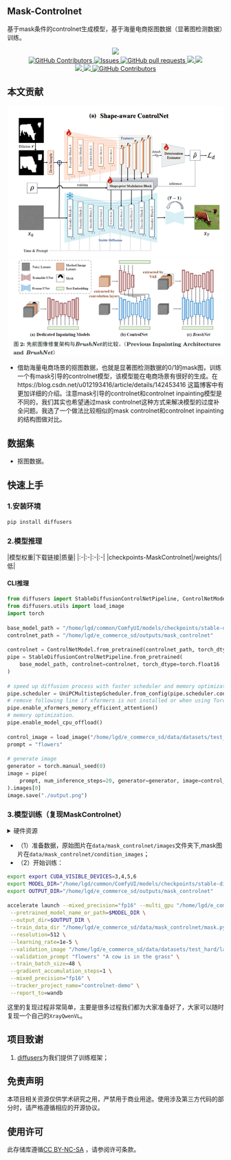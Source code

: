 ## Mask-Controlnet

基于mask条件的controlnet生成模型，基于海量电商抠图数据（显著图检测数据）训练。

 <p align="center">
      <a href='https://github.com/leeguandong/MaskControlnet'>
            <img src='https://img.shields.io/badge/Project-Page-Green'>
      </a>
      </br>
      <a href="https://github.com/leeguandong/MaskControlnet/graphs/contributors">
        <img alt="GitHub Contributors" src="https://img.shields.io/github/contributors/leeguandong/MaskControlnet" />
      </a>
      <a href="https://github.com/leeguandong/MaskControlnet/issues">
        <img alt="Issues" src="https://img.shields.io/github/issues/leeguandong/MaskControlnet?color=0088ff" />
      </a>
      <a href="https://github.com/leeguandong/MaskControlnet/pulls">
        <img alt="GitHub pull requests" src="https://img.shields.io/github/issues-pr/leeguandong/MaskControlnet?color=0088ff" />
      </a>
      <a href=href="https://github.com/leeguandong/MaskControlnet/stargazers">
        <img src="https://img.shields.io/github/stars/leeguandong/MaskControlnet?color=ccf">
      </a>
      <a href=href="https://github.com/leeguandong/MaskControlnet">
        <img src="https://img.shields.io/github/repo-size/leeguandong/MaskControlnet.svg?style=flat-square">
      </a>
      </br>
      <a href=href="https://github.com/leeguandong/MaskControlnet">
        <img src="https://visitor-badge.laobi.icu/badge?page_id=https://github.com/leeguandong/MaskControlnet">
      </a>
      <a href=href="https://github.com/leeguandong/MaskControlnet">
        <img src="https://img.shields.io/github/last-commit/leeguandong/MaskControlnet">
      </a>
      <a href="https://github.com/leeguandong/MaskControlnet/blob/main/LICENSE">
        <img alt="GitHub Contributors" src="https://img.shields.io/badge/License-CC%20BY--NC--SA%204.0-lightgrey.svg" />
      </a>
  </p>

## 本文贡献

![](./doc/mask_controlnet.png)
![](./doc/controlnet_inpainting.png)

- 借助海量电商场景的抠图数据，也就是显著图检测数据的0/1的mask图，训练一个有mask引导的controlnet模型，该模型能在电商场景有很好的生成。在https://blog.csdn.net/u012193416/article/details/142453416 这篇博客中有更加详细的介绍。注意mask引导的controlnet和controlnet inpainting模型是不同的，我们其实也希望通过mask controlnet这种方式来解决模型的过度补全问题。我选了一个做法比较相似的mask controlnet和controlnet inpainting的结构图做对比。

## 数据集

- 抠图数据。


## 快速上手

### 1.安装环境
```bash
pip install diffusers
```
### 2.模型推理

|模型权重|下载链接|质量|
|:-|:-|:-|:-|
|checkpoints-MaskControlnet|/weights/|低|

#### CLI推理

```python
from diffusers import StableDiffusionControlNetPipeline, ControlNetModel, UniPCMultistepScheduler
from diffusers.utils import load_image
import torch

base_model_path = "/home/lgd/common/ComfyUI/models/checkpoints/stable-diffusion-v1.5-no-safetensor/"
controlnet_path = "/home/lgd/e_commerce_sd/outputs/mask_controlnet"

controlnet = ControlNetModel.from_pretrained(controlnet_path, torch_dtype=torch.float16)
pipe = StableDiffusionControlNetPipeline.from_pretrained(
    base_model_path, controlnet=controlnet, torch_dtype=torch.float16
)

# speed up diffusion process with faster scheduler and memory optimization
pipe.scheduler = UniPCMultistepScheduler.from_config(pipe.scheduler.config)
# remove following line if xformers is not installed or when using Torch 2.0.
pipe.enable_xformers_memory_efficient_attention()
# memory optimization.
pipe.enable_model_cpu_offload()

control_image = load_image("/home/lgd/e_commerce_sd/data/datasets/test_hard/label/R6095001_0070893361_000000011883854742.jpg")
prompt = "flowers"

# generate image
generator = torch.manual_seed(0)
image = pipe(
    prompt, num_inference_steps=20, generator=generator, image=control_image
).images[0]
image.save("./output.png")

```

### 3.模型训练（复现MaskControlnet）

<details>
  <summary>硬件资源</summary>
  <p>* 实验在A800 (4X, 80GB)上进行</p>
</details>

- （1）准备数据，原始图片在`data/mask_controlnet/images`文件夹下,mask图片在`data/mask_controlnet/condition_images`；
- （2）开始训练：

```bash
export export CUDA_VISIBLE_DEVICES=3,4,5,6
export MODEL_DIR="/home/lgd/common/ComfyUI/models/checkpoints/stable-diffusion-v1.5-no-safetensor/"
export OUTPUT_DIR="/home/lgd/e_commerce_sd/outputs/mask_controlnet"
 
accelerate launch --mixed_precision="fp16" --multi_gpu "/home/lgd/e_commerce_sd/tools/train/train_controlnet.py" \
 --pretrained_model_name_or_path=$MODEL_DIR \
 --output_dir=$OUTPUT_DIR \
 --train_data_dir "/home/lgd/e_commerce_sd/data/mask_controlnet/mask.py" \
 --resolution=512 \
 --learning_rate=1e-5 \
 --validation_image "/home/lgd/e_commerce_sd/data/datasets/test_hard/label/R2403010_0070185059_000000011713270255.jpg" "/home/lgd/e_commerce_sd/data/datasets/test_hard/label/R6095003_0070946670_000000011400706518.jpg" \
 --validation_prompt "flowers" "A cow is in the grass" \
 --train_batch_size=48 \
 --gradient_accumulation_steps=1 \
 --mixed_precision="fp16" \
 --tracker_project_name="controlnet-demo" \
 --report_to=wandb
```
这里的复现过程非常简单，主要是很多过程我们都为大家准备好了，大家可以随时复现一个自己的`XrayQwenVL`。


## 项目致谢

1. [diffusers](https://github.com/huggingface/diffusers)为我们提供了训练框架；

## 免责声明

本项目相关资源仅供学术研究之用，严禁用于商业用途。使用涉及第三方代码的部分时，请严格遵循相应的开源协议。

## 使用许可

此存储库遵循[CC BY-NC-SA](https://creativecommons.org/licenses/by-nc-sa/4.0/) ，请参阅许可条款。

